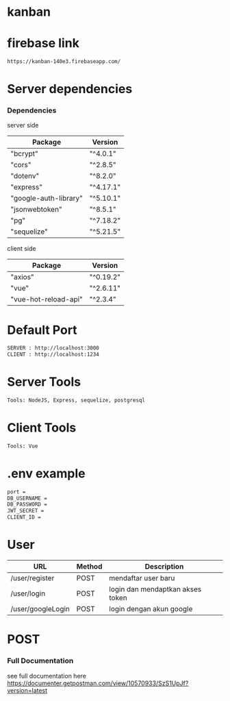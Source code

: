 # kanban

# firebase link
```bash
https://kanban-140e3.firebaseapp.com/
```

# Server dependencies
### Dependencies

server side

| Package | Version |
| --- | --- |
| "bcrypt"              | "^4.0.1" |
| "cors"                | "^2.8.5" |
| "dotenv"              | "^8.2.0" |
| "express"             | "^4.17.1"|
| "google-auth-library" | "^5.10.1"|
| "jsonwebtoken"        | "^8.5.1" |
| "pg"                  | "^7.18.2"|
| "sequelize"           | "^5.21.5"| 

client side 

| Package | Version |
| --- | --- |
| "axios"               | "^0.19.2" |
| "vue"                 | "^2.6.11" |
| "vue-hot-reload-api"  | "^2.3.4"  |


# Default Port

```bash
SERVER : http://localhost:3000
CLIENT : http://localhost:1234
```

# Server Tools
```bash
Tools: NodeJS, Express, sequelize, postgresql
```

# Client Tools
```bash
Tools: Vue
```

# .env example
```bash
port =
DB_USERNAME =
DB_PASSWORD =
JWT_SECRET =
CLIENT_ID =
```
# User
| URL | Method | Description |
| --- | --- | --- |
| /user/register        | POST | mendaftar user baru|
| /user/login           | POST | login dan mendaptkan akses token |
| /user/googleLogin     | POST | login dengan akun google |


# POST 

### Full Documentation

see full documentation here https://documenter.getpostman.com/view/10570933/SzS1UpJf?version=latest